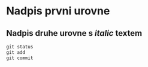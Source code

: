 # Nadpis prvni urovne

## Nadpis druhe urovne s *italic* textem

```vhdl
git status
git add
git commit
```
